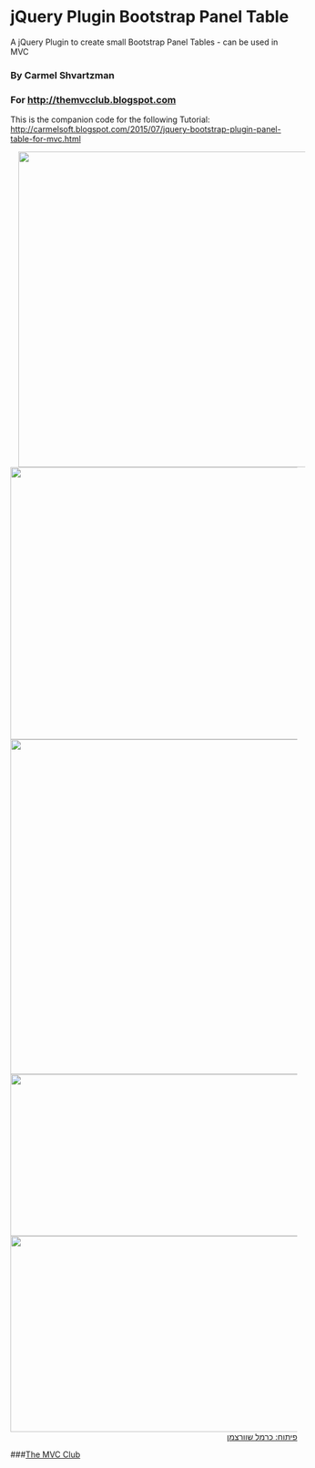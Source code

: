 # jQuery Plugin Bootstrap Panel Table
  A jQuery Plugin to create small Bootstrap Panel Tables - can be used in MVC

### By Carmel Shvartzman
### For http://themvcclub.blogspot.com
This is the companion code for the following Tutorial:
http://carmelsoft.blogspot.com/2015/07/jquery-bootstrap-plugin-panel-table-for-mvc.html

<a href="http://carmelsoft.blogspot.com/2015/07/jquery-bootstrap-plugin-panel-table-for-mvc.html" imageanchor="1" target="_self" style="margin-left: 1em; margin-right: 1em;">


<img border="0" height="554" src="http://2.bp.blogspot.com/-Ardwb7_mwws/VZuifQ648KI/AAAAAAAALWE/a0JiliLmLzk/s640/1.png" width="640" />


<img border="0" height="478" src="http://2.bp.blogspot.com/-zvNqycpTvgQ/VZuifMX1i8I/AAAAAAAALVk/4mN0pem38Yk/s640/3.png" width="640" />


<img border="0" height="588" src="http://3.bp.blogspot.com/-wuKpVK07aOM/VZuifAKq24I/AAAAAAAALV4/c8cpNhzLTec/s640/2.png" width="640" />


<img border="0" height="284" src="http://4.bp.blogspot.com/-F3xv97Ns02w/VZuigGBOciI/AAAAAAAALVw/9bY9ObWLQXQ/s640/4.png" width="640" />



<img border="0" height="344" src="http://3.bp.blogspot.com/-L0yKlWnokZY/VZuigWxZiDI/AAAAAAAALWA/HOgwQT_6daQ/s640/5.png" width="640"    />

<div style="direction: rtl;">
פיתוח: כרמל שוורצמן</div>





</a>

###<a href="http://themvcclub.blogspot.com/"   target="_new"  >The MVC Club</a>
